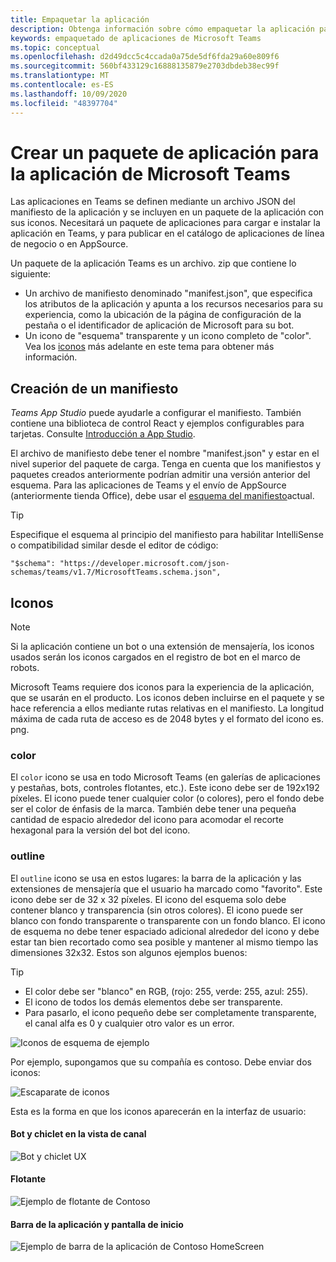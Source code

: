 ```yaml
---
title: Empaquetar la aplicación
description: Obtenga información sobre cómo empaquetar la aplicación para probarla, cargarla y publicarla en Microsoft Teams.
keywords: empaquetado de aplicaciones de Microsoft Teams
ms.topic: conceptual
ms.openlocfilehash: d2d49dcc5c4ccada0a75de5df6fda29a60e809f6
ms.sourcegitcommit: 560bf433129c16888135879e2703dbdeb38ec99f
ms.translationtype: MT
ms.contentlocale: es-ES
ms.lasthandoff: 10/09/2020
ms.locfileid: "48397704"
---
```

# <a name="create-an-app-package-for-your-microsoft-teams-app"></a>Crear un paquete de aplicación para la aplicación de Microsoft Teams

Las aplicaciones en Teams se definen mediante un archivo JSON del manifiesto de la aplicación y se incluyen en un paquete de la aplicación con sus iconos. Necesitará un paquete de aplicaciones para cargar e instalar la aplicación en Teams, y para publicar en el catálogo de aplicaciones de línea de negocio o en AppSource.

Un paquete de la aplicación Teams es un archivo. zip que contiene lo siguiente:

* Un archivo de manifiesto denominado "manifest.json", que especifica los atributos de la aplicación y apunta a los recursos necesarios para su experiencia, como la ubicación de la página de configuración de la pestaña o el identificador de aplicación de Microsoft para su bot.
* Un icono de "esquema" transparente y un icono completo de "color". Vea los [iconos](#icons) más adelante en este tema para obtener más información.

## <a name="creating-a-manifest"></a>Creación de un manifiesto

*Teams App Studio* puede ayudarle a configurar el manifiesto. También contiene una biblioteca de control React y ejemplos configurables para tarjetas. Consulte [Introducción a App Studio](~/concepts/build-and-test/app-studio-overview.md).

El archivo de manifiesto debe tener el nombre "manifest.json" y estar en el nivel superior del paquete de carga. Tenga en cuenta que los manifiestos y paquetes creados anteriormente podrían admitir una versión anterior del esquema. Para las aplicaciones de Teams y el envío de AppSource (anteriormente tienda Office), debe usar el [esquema del manifiesto](~/resources/schema/manifest-schema.md)actual.

> [!TIP]
> Especifique el esquema al principio del manifiesto para habilitar IntelliSense o compatibilidad similar desde el editor de código:
>
> `"$schema": "https://developer.microsoft.com/json-schemas/teams/v1.7/MicrosoftTeams.schema.json",`

## <a name="icons"></a>Iconos

> [!Note]
> Si la aplicación contiene un bot o una extensión de mensajería, los iconos usados serán los iconos cargados en el registro de bot en el marco de robots.

Microsoft Teams requiere dos iconos para la experiencia de la aplicación, que se usarán en el producto. Los iconos deben incluirse en el paquete y se hace referencia a ellos mediante rutas relativas en el manifiesto. La longitud máxima de cada ruta de acceso es de 2048 bytes y el formato del icono es. png.

### <a name="color"></a>color

El `color` icono se usa en todo Microsoft Teams (en galerías de aplicaciones y pestañas, bots, controles flotantes, etc.). Este icono debe ser de 192x192 píxeles. El icono puede tener cualquier color (o colores), pero el fondo debe ser el color de énfasis de la marca. También debe tener una pequeña cantidad de espacio alrededor del icono para acomodar el recorte hexagonal para la versión del bot del icono.

### <a name="outline"></a>outline

El `outline` icono se usa en estos lugares: la barra de la aplicación y las extensiones de mensajería que el usuario ha marcado como "favorito". Este icono debe ser de 32 x 32 píxeles. El icono del esquema solo debe contener blanco y transparencia (sin otros colores). El icono puede ser blanco con fondo transparente o transparente con un fondo blanco. El icono de esquema no debe tener espaciado adicional alrededor del icono y debe estar tan bien recortado como sea posible y mantener al mismo tiempo las dimensiones 32x32. Estos son algunos ejemplos buenos:

> [!TIP]
>  * El color debe ser "blanco" en RGB, (rojo: 255, verde: 255, azul: 255).
>  * El icono de todos los demás elementos debe ser transparente.
>  * Para pasarlo, el icono pequeño debe ser completamente transparente, el canal alfa es 0 y cualquier otro valor es un error.

![Iconos de esquema de ejemplo](~/assets/images/icons/sample20x20s.png)

Por ejemplo, supongamos que su compañía es contoso. Debe enviar dos iconos:

![Escaparate de iconos](~/assets/images/framework/framework_submit_icon.png)

Esta es la forma en que los iconos aparecerán en la interfaz de usuario:

#### <a name="bot-and-chiclet-in-channel-view"></a>Bot y chiclet en la vista de canal

![Bot y chiclet UX](~/assets/images/icons/botandchiclet.png)

#### <a name="flyout"></a>Flotante

![Ejemplo de flotante de Contoso](~/assets/images/icons/flyout.png)

#### <a name="app-bar-and-home-screen"></a>Barra de la aplicación y pantalla de inicio

![Ejemplo de barra de la aplicación de Contoso HomeScreen](~/assets/images/icons/appbarhomescreen.png)
